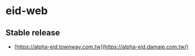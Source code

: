 # eid-web

## Stable release
- [https://alpha-eid.townway.com.tw](https://alpha-eid.damaie.com.tw/)
